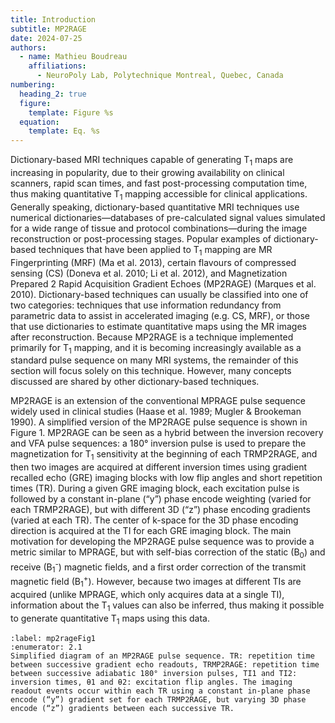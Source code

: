 ```yaml
---
title: Introduction
subtitle: MP2RAGE
date: 2024-07-25
authors:
  - name: Mathieu Boudreau
    affiliations:
      - NeuroPoly Lab, Polytechnique Montreal, Quebec, Canada
numbering:
  heading_2: true
  figure:
    template: Figure %s
  equation:
    template: Eq. %s
---
```


Dictionary-based MRI techniques capable of generating T<sub>1</sub> maps are increasing in popularity, due to their growing availability on clinical scanners, rapid scan times, and fast post-processing computation time, thus making quantitative T<sub>1</sub> mapping accessible for clinical applications. Generally speaking, dictionary-based quantitative MRI techniques use numerical dictionaries—databases of pre-calculated signal values simulated for a wide range of tissue and protocol combinations—during the image reconstruction or post-processing stages. Popular examples of dictionary-based techniques that have been applied to T<sub>1</sub> mapping are MR Fingerprinting (MRF) (Ma et al. 2013), certain flavours of compressed sensing (CS) (Doneva et al. 2010; Li et al. 2012), and Magnetization Prepared 2 Rapid Acquisition Gradient Echoes (MP2RAGE) (Marques et al. 2010). Dictionary-based techniques can usually be classified into one of two categories: techniques that use information redundancy from parametric data to assist in accelerated imaging (e.g. CS, MRF), or those that use dictionaries to estimate quantitative maps using the MR images after reconstruction. Because MP2RAGE is a technique implemented primarily for T<sub>1</sub> mapping, and it is becoming increasingly available as a standard pulse sequence on many MRI systems, the remainder of this section will focus solely on this technique. However, many concepts discussed are shared by other dictionary-based techniques.

MP2RAGE is an extension of the conventional MPRAGE pulse sequence widely used in clinical studies (Haase et al. 1989; Mugler & Brookeman 1990). A simplified version of the MP2RAGE pulse sequence is shown in Figure 1. MP2RAGE can be seen as a hybrid between the inversion recovery and VFA pulse sequences: a 180° inversion pulse is used to prepare the magnetization for T<sub>1</sub> sensitivity at the beginning of each TRMP2RAGE, and then two images are acquired at different inversion times using gradient recalled echo (GRE) imaging blocks with low flip angles and short repetition times (TR). During a given GRE imaging block, each excitation pulse is followed by a constant in-plane (“y”) phase encode weighting (varied for each TRMP2RAGE), but with different 3D (“z”) phase encoding gradients (varied at each TR). The center of k-space for the 3D phase encoding direction is acquired at the TI for each GRE imaging block. The main motivation for developing the MP2RAGE pulse sequence was to provide a metric similar to MPRAGE, but with self-bias correction of the static (B<sub>0</sub>) and receive (B<sub>1</sub><sup>-</sup>) magnetic fields, and a first order correction of the transmit magnetic field (B<sub>1</sub><sup>+</sup>). However, because two images at different TIs are acquired (unlike MPRAGE, which only acquires data at a single TI), information about the T<sub>1</sub> values can also be inferred, thus making it possible to generate quantitative T<sub>1</sub> maps using this data.


```{figure} img/mp2rage_pulsesequences.svg
:label: mp2rageFig1
:enumerator: 2.1
Simplified diagram of an MP2RAGE pulse sequence. TR: repetition time between successive gradient echo readouts, TRMP2RAGE: repetition time between successive adiabatic 180° inversion pulses, TI1 and TI2: inversion times, θ1 and θ2: excitation flip angles. The imaging readout events occur within each TR using a constant in-plane phase encode (“y”) gradient set for each TRMP2RAGE, but varying 3D phase encode (“z”) gradients between each successive TR.
```
